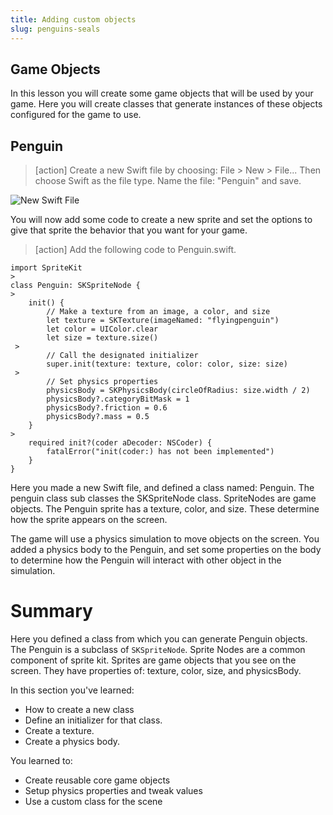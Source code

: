```yaml
---
title: Adding custom objects
slug: penguins-seals
---
```


## Game Objects

In this lesson you will create some game objects that will be used
by your game. Here you will create classes that generate instances
of these objects configured for the game to use.

## Penguin

> [action]
> Create a new Swift file by choosing: File > New > File... Then choose
> Swift as the file type. Name the file: "Penguin" and save.

![New Swift File](../Tutorial-Images/p4-07-new-swift-file.png)

You will now add some code to create a new sprite and set the options to
give that sprite the behavior that you want for your game.

> [action]
> Add the following code to Penguin.swift.
>
```
import SpriteKit
>
class Penguin: SKSpriteNode {
>    
    init() {
        // Make a texture from an image, a color, and size
        let texture = SKTexture(imageNamed: "flyingpenguin")
        let color = UIColor.clear
        let size = texture.size()
 >       
        // Call the designated initializer
        super.init(texture: texture, color: color, size: size)
 >       
        // Set physics properties
        physicsBody = SKPhysicsBody(circleOfRadius: size.width / 2)
        physicsBody?.categoryBitMask = 1
        physicsBody?.friction = 0.6
        physicsBody?.mass = 0.5
    }
>
    required init?(coder aDecoder: NSCoder) {
        fatalError("init(coder:) has not been implemented")
    }
}
```
>

Here you made a new Swift file, and defined a class named: Penguin. The penguin class
sub classes the SKSpriteNode class. SpriteNodes are game objects. The Penguin sprite
has a texture, color, and size. These determine how the sprite appears on the screen.

The game will use a physics simulation to move objects on the screen. You added a
physics body to the Penguin, and set some properties on the body to determine how the
Penguin will interact with other object in the simulation.

# Summary

Here you defined a class from which you can generate Penguin objects. The Penguin
is a subclass of `SKSpriteNode`. Sprite Nodes are a common component of sprite kit.
Sprites are game objects that you see on the screen. They have properties of:
texture, color, size, and physicsBody.  

In this section you've learned:

- How to create a new class
- Define an initializer for that class.
- Create a texture.
- Create a physics body.

You learned to:

- Create reusable core game objects
- Setup physics properties and tweak values
- Use a custom class for the scene
